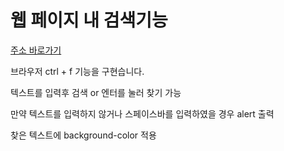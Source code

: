# 웹 페이지 내 검색기능
<a href="http://ttunmill.dothome.co.kr/search_text/search_text.html" target="_blank">주소 바로가기</a>
<p>브라우저 ctrl + f 기능을 구현습니다.</p>
<p>텍스트를 입력후 검색 or 엔터를 눌러 찾기 가능</p>
<p>만약 텍스트를 입력하지 않거나 스페이스바를 입력하였을 경우 alert 출력</p>
<p>찾은 텍스트에 background-color 적용</p>
